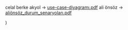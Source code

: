 
celal berke akyol -> [use-case-diyagramı.pdf](https://github.com/CelalBerkeAkyol/networth/files/14909928/use-case-diyagrami.pdf)
ali önsöz -> [aliönsöz_durum_senaryoları.pdf](https://github.com/CelalBerkeAkyol/networth/files/14909963/alionsoz_durum_senaryolari.pdf)

)
